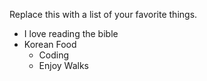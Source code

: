 Replace this with a list of your favorite things.
* I love reading the bible
* Korean Food
  * Coding
  * Enjoy Walks
